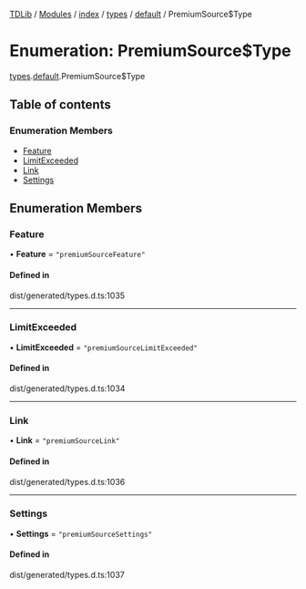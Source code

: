 [TDLib](../README.md) / [Modules](../modules.md) / [index](../modules/index.md) / [types](../modules/index.types.md) / [default](../modules/index.types.default.md) / PremiumSource$Type

# Enumeration: PremiumSource$Type

[types](../modules/index.types.md).[default](../modules/index.types.default.md).PremiumSource$Type

## Table of contents

### Enumeration Members

- [Feature](index.types.default.PremiumSource_Type.md#feature)
- [LimitExceeded](index.types.default.PremiumSource_Type.md#limitexceeded)
- [Link](index.types.default.PremiumSource_Type.md#link)
- [Settings](index.types.default.PremiumSource_Type.md#settings)

## Enumeration Members

### Feature

• **Feature** = ``"premiumSourceFeature"``

#### Defined in

dist/generated/types.d.ts:1035

___

### LimitExceeded

• **LimitExceeded** = ``"premiumSourceLimitExceeded"``

#### Defined in

dist/generated/types.d.ts:1034

___

### Link

• **Link** = ``"premiumSourceLink"``

#### Defined in

dist/generated/types.d.ts:1036

___

### Settings

• **Settings** = ``"premiumSourceSettings"``

#### Defined in

dist/generated/types.d.ts:1037
